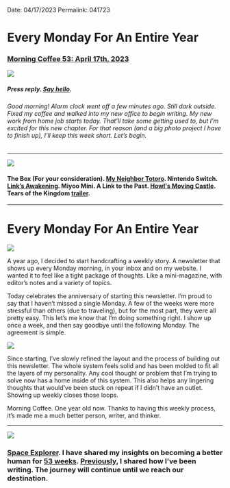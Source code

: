 Date: 04/17/2023
Permalink: 041723

# Every Monday For An Entire Year

### [Morning Coffee 53: April 17th, 2023](https://nashp.com/041723)

![](https://i.imgur.com/zPczVrc.jpg)

##### Press reply. [Say hello](mailto:nashp@me.com).

###### Good morning! Alarm clock went off a few minutes ago. Still dark outside. Fixed my coffee and walked into my new office to begin writing. My new work from home job starts today. That’ll take some getting used to, but I’m excited for this new chapter. For that reason (and a big photo project I have to finish up),  I’ll keep this week short. Let’s begin.

----

![](https://media3.giphy.com/media/rMnd7B3BMASboHgVep/giphy.gif)

#### The Box (For your consideration). [My Neighbor Totoro](https://www.imdb.com/title/tt0096283/). Nintendo Switch. [Link’s Awakening](https://www.nintendo.com/store/products/the-legend-of-zelda-links-awakening-switch/). Miyoo Mini. A Link to the Past. [Howl's Moving Castle](https://www.imdb.com/title/tt0347149/). Tears of the Kingdom [trailer](https://youtu.be/uHGShqcAHlQ).

----

# Every Monday For An Entire Year

![](https://i.imgur.com/ct2UL9G.jpg)

A year ago, I decided to start handcrafting a weekly story. A newsletter that shows up every Monday morning, in your inbox and on my website. I wanted it to feel like a tight package of thoughts. Like a mini-magazine, with editor’s notes and a variety of topics. 

Today celebrates the anniversary of starting this newsletter. I’m proud to say that I haven’t missed a single Monday. A few of the weeks were more stressful than others (due to traveling), but for the most part, they were all pretty easy. This let’s me know that I’m doing something right. I show up once a week, and then say goodbye until the following Monday. The agreement is simple.

![](https://i.imgur.com/03s55Gu.jpg)

Since starting, I’ve slowly refined the layout and the process of building out this newsletter. The whole system feels solid and has been molded to fit all the layers of my personality. Any cool thought or problem that I’m trying to solve now has a home inside of this system. This also helps any lingering thoughts that would’ve been stuck on repeat if I didn’t have an outlet. Showing up weekly closes those loops. 

Morning Coffee. One year old now. Thanks to having this weekly process, it’s made me a much better person, writer, and thinker.

----

![](https://i.imgur.com/g1zJx4a.jpg)

### [Space Explorer](https://www.patreon.com/nashp). I have shared my insights on becoming a better human for [53 weeks](https://nashp.com/mc). [Previously](https://nashp.com/041023), I shared how I’ve been writing. The journey will continue until we reach our destination.